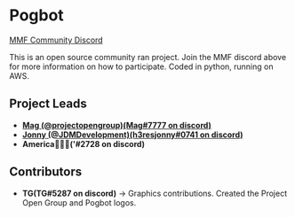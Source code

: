 # Pogbot
<p align="left">  
<a href="//discord.gg/MPesmHm">MMF Community Discord</a>
</p>

This is an open source community ran project. Join the MMF discord above for more information on how to participate. Coded in python, running on AWS.

## Project Leads

* **[Mag (@projectopengroup)(Mag#7777 on discord)](https://github.com/projectopengroup)**
* **[Jonny (@JDMDevelopment)(h3resjonny#0741 on discord)](https://github.com/JDMDevelopment)**
* **America(ٰٰٰ'#2728 on discord)**

## Contributors
* **TG(TG#5287 on discord)** -> Graphics contributions. Created the Project Open Group and Pogbot logos.
